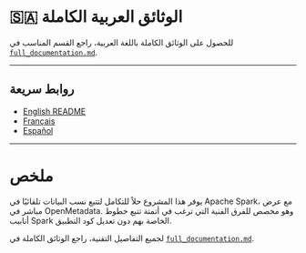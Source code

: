 # 🇸🇦 الوثائق العربية الكاملة

للحصول على الوثائق الكاملة باللغة العربية، راجع القسم المناسب في [`full_documentation.md`](./full_documentation.md#-الوثائق-العربية-الكاملة).

---

## روابط سريعة
- [English README](./README.md)
- [Français](./README-fr.md)
- [Español](./README-es.md)

---

# ملخص

يوفر هذا المشروع حلاً للتكامل لتتبع نسب البيانات تلقائيًا في Apache Spark، مع عرض مباشر في OpenMetadata. وهو مخصص للفرق الفنية التي ترغب في أتمتة تتبع خطوط أنابيب Spark الخاصة بهم دون تعديل كود التطبيق.

لجميع التفاصيل التقنية، راجع الوثائق الكاملة في [`full_documentation.md`](./full_documentation.md#-الوثائق-العربية-الكاملة).
